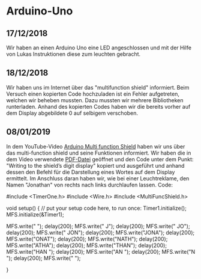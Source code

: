 # Arduino-Uno

## 17/12/2018
Wir haben an einen Arduino Uno eine LED angeschlossen und mit der Hilfe von Lukas Instruktionen diese zum leuchten gebracht.

## 18/12/2018
Wir haben uns im Internet über das "multifunction shield" informiert. Beim Versuch einen kopierten Code hochzuladen ist ein Fehler aufgetreten, welchen wir beheben mussten. Dazu mussten wir mehrere Bibliotheken runterladen. Anhand des kopierten Codes haben wir die bereits vorher auf dem Display abgebildete 0 auf selbigem verschoben.

## 08/01/2019
In dem YouTube-Video <a href="https://www.youtube.com/watch?v=X7T5sfrgprU">Arduino Multi function Shield</a> haben wir uns über das multi-function shield und seine Funktionen informiert. Wir haben die in dem Video verwendete <a href="https://www.mpja.com/download/hackatronics-arduino-multi-function-shield.pdf">PDF-Datei</a> geöffnet und den Code unter dem Punkt: "Writing to the shield’s digit display" kopiert und ausgeführt und anhand dessen den Befehl für die Darstellung eines Wortes auf dem Display ermittelt. Im Anschluss daran haben wir, wie bei einer Leuchtreklame, den Namen "Jonathan" von rechts nach links durchlaufen lassen.
Code:

#include <TimerOne.h>
#include <Wire.h>
#include <MultiFuncShield.h>

void setup() {
  // put your setup code here, to run once:
Timer1.initialize();
MFS.initialize(&Timer1);

MFS.write("    ");
delay(200);
MFS.write("   J");
delay(200);
MFS.write("  JO");
delay(200);
MFS.write(" JON");
delay(200);
MFS.write("JONA");
delay(200);
MFS.write("ONAT");
delay(200);
MFS.write("NATH");
delay(200);
MFS.write("ATHA");
delay(200);
MFS.write("THAN");
delay(200);
MFS.write("HAN ");
delay(200);
MFS.write("AN  ");
delay(200);
MFS.write("N   ");
delay(200);
MFS.write("    ");

}
